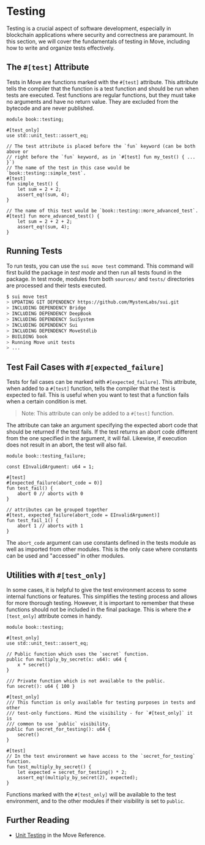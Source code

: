 # Testing

Testing is a crucial aspect of software development, especially in blockchain applications where
security and correctness are paramount. In this section, we will cover the fundamentals of testing
in Move, including how to write and organize tests effectively.

## The `#[test]` Attribute

Tests in Move are functions marked with the `#[test]` attribute. This attribute tells the compiler
that the function is a test function and should be run when tests are executed. Test functions are
regular functions, but they must take no arguments and have no return value. They are excluded from
the bytecode and are never published.

```move
module book::testing;

#[test_only]
use std::unit_test::assert_eq;

// The test attribute is placed before the `fun` keyword (can be both above or
// right before the `fun` keyword, as in `#[test] fun my_test() { ... }`)
// The name of the test in this case would be `book::testing::simple_test`.
#[test]
fun simple_test() {
    let sum = 2 + 2;
    assert_eq!(sum, 4);
}

// The name of this test would be `book::testing::more_advanced_test`.
#[test] fun more_advanced_test() {
    let sum = 2 + 2 + 2;
    assert_eq!(sum, 4);
}
```

## Running Tests

To run tests, you can use the `sui move test` command. This command will first build the package in
_test mode_ and then run all tests found in the package. In test mode, modules from both `sources/`
and `tests/` directories are processed and their tests executed.

```bash
$ sui move test
> UPDATING GIT DEPENDENCY https://github.com/MystenLabs/sui.git
> INCLUDING DEPENDENCY Bridge
> INCLUDING DEPENDENCY DeepBook
> INCLUDING DEPENDENCY SuiSystem
> INCLUDING DEPENDENCY Sui
> INCLUDING DEPENDENCY MoveStdlib
> BUILDING book
> Running Move unit tests
> ...
```

<!-- TODO: fill output -->

## Test Fail Cases with `#[expected_failure]`

Tests for fail cases can be marked with `#[expected_failure]`. This attribute, when added to a
`#[test]` function, tells the compiler that the test is expected to fail. This is useful when you
want to test that a function fails when a certain condition is met.

> Note: This attribute can only be added to a `#[test]` function.

The attribute can take an argument specifying the expected abort code that should be returned if the
test fails. If the test returns an abort code different from the one specified in the argument, it
will fail. Likewise, if execution does not result in an abort, the test will also fail.

```move
module book::testing_failure;

const EInvalidArgument: u64 = 1;

#[test]
#[expected_failure(abort_code = 0)]
fun test_fail() {
    abort 0 // aborts with 0
}

// attributes can be grouped together
#[test, expected_failure(abort_code = EInvalidArgument)]
fun test_fail_1() {
    abort 1 // aborts with 1
}
```

The `abort_code` argument can use constants defined in the tests module as well as imported from
other modules. This is the only case where constants can be used and "accessed" in other modules.

## Utilities with `#[test_only]`

In some cases, it is helpful to give the test environment access to some internal functions or
features. This simplifies the testing process and allows for more thorough testing. However, it is
important to remember that these functions should not be included in the final package. This is
where the `#[test_only]` attribute comes in handy.

```move
module book::testing;

#[test_only]
use std::unit_test::assert_eq;

// Public function which uses the `secret` function.
public fun multiply_by_secret(x: u64): u64 {
    x * secret()
}

/// Private function which is not available to the public.
fun secret(): u64 { 100 }

#[test_only]
/// This function is only available for testing purposes in tests and other
/// test-only functions. Mind the visibility - for `#[test_only]` it is
/// common to use `public` visibility.
public fun secret_for_testing(): u64 {
    secret()
}

#[test]
// In the test environment we have access to the `secret_for_testing` function.
fun test_multiply_by_secret() {
    let expected = secret_for_testing() * 2;
    assert_eq!(multiply_by_secret(2), expected);
}
```

Functions marked with the `#[test_only]` will be available to the test environment, and to the other
modules if their visibility is set to `public`.

## Further Reading

- [Unit Testing](/reference/unit-testing) in the Move Reference.
